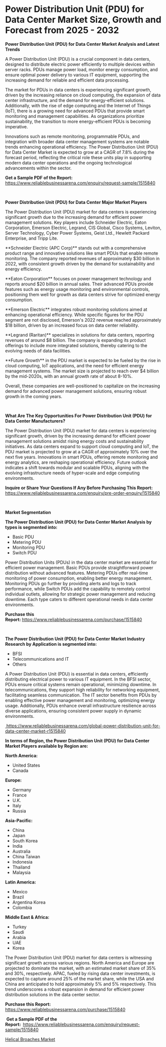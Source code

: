 <p><h1>Power Distribution Unit (PDU) for Data Center Market Size, Growth and Forecast from 2025 - 2032</h1></p><p><strong>Power Distribution Unit (PDU) for Data Center Market Analysis and Latest Trends</strong></p>
<p><p>A Power Distribution Unit (PDU) is a crucial component in data centers, designed to distribute electric power efficiently to multiple devices within server racks. PDUs manage power load, monitor energy consumption, and ensure optimal power delivery to various IT equipment, supporting the increasing demand for reliable and efficient data processing. </p><p>The market for PDUs in data centers is experiencing significant growth, driven by the increasing reliance on cloud computing, the expansion of data center infrastructure, and the demand for energy-efficient solutions. Additionally, with the rise of edge computing and the Internet of Things (IoT), there is a growing need for advanced PDUs that provide smart monitoring and management capabilities. As organizations prioritize sustainability, the transition to more energy-efficient PDUs is becoming imperative. </p><p>Innovations such as remote monitoring, programmable PDUs, and integration with broader data center management systems are notable trends enhancing operational efficiency. The Power Distribution Unit (PDU) for Data Center Market is expected to grow at a CAGR of 7.8% during the forecast period, reflecting the critical role these units play in supporting modern data center operations and the ongoing technological advancements within the sector.</p></p>
<p><strong>Get a Sample PDF of the Report:&nbsp;</strong> <a href="https://www.reliablebusinessarena.com/enquiry/request-sample/1515840?utm_campaign=2632&utm_medium=2&utm_source=Github&utm_content=ia&utm_term=02032025&utm_id=power-distribution-unit-pdu-for-data-center">https://www.reliablebusinessarena.com/enquiry/request-sample/1515840</a></p>
<p>&nbsp;</p>
<p><strong>Power Distribution Unit (PDU) for Data Center Major Market Players</strong></p>
<p><p>The Power Distribution Unit (PDU) market for data centers is experiencing significant growth due to the increasing demand for efficient power management solutions. Key players include Schneider Electric, Eaton Corporation, Emerson Electric, Legrand, CIS Global, Cisco Systems, Leviton, Server Technology, Cyber Power Systems, Geist Ltd., Hewlett Packard Enterprise, and Tripp Lite.</p><p>**Schneider Electric (APC Corp)** stands out with a comprehensive product range and innovative solutions like smart PDUs that enable remote monitoring. The company reported revenues of approximately $30 billion in 2022, with consistent growth driven by the demand for sustainability and energy efficiency.</p><p>**Eaton Corporation** focuses on power management technology and reports around $20 billion in annual sales. Their advanced PDUs provide features such as energy usage monitoring and environmental controls, positioning them well for growth as data centers strive for optimized energy consumption.</p><p>**Emerson Electric** integrates robust monitoring solutions aimed at enhancing operational efficiency. While specific figures for the PDU segment are not disclosed, Emerson's 2022 revenue reached approximately $18 billion, driven by an increased focus on data center reliability.</p><p>**Legrand (Raritan)** specializes in solutions for data centers, reporting revenues of around $8 billion. The company is expanding its product offerings to include more integrated solutions, thereby catering to the evolving needs of data facilities.</p><p>**Future Growth** in the PDU market is expected to be fueled by the rise in cloud computing, IoT applications, and the need for efficient energy management systems. The market size is projected to reach over $4 billion by the mid-2020s, with an annual growth rate of about 8-10%.</p><p>Overall, these companies are well-positioned to capitalize on the increasing demand for advanced power management solutions, ensuring robust growth in the coming years.</p></p>
<p>&nbsp;</p>
<p><strong>What Are The Key Opportunities For Power Distribution Unit (PDU) for Data Center Manufacturers?</strong></p>
<p><p>The Power Distribution Unit (PDU) market for data centers is experiencing significant growth, driven by the increasing demand for efficient power management solutions amidst rising energy costs and sustainability initiatives. As data centers expand to support cloud computing and IoT, the PDU market is projected to grow at a CAGR of approximately 10% over the next five years. Innovations in smart PDUs, offering remote monitoring and energy analytics, are reshaping operational efficiency. Future outlook indicates a shift towards modular and scalable PDUs, aligning with the evolving infrastructure needs of hyper-scale and edge computing environments.</p></p>
<p><strong>Inquire or Share Your Questions If Any Before Purchasing This Report:</strong> <a href="https://www.reliablebusinessarena.com/enquiry/pre-order-enquiry/1515840?utm_campaign=2632&utm_medium=2&utm_source=Github&utm_content=ia&utm_term=02032025&utm_id=power-distribution-unit-pdu-for-data-center">https://www.reliablebusinessarena.com/enquiry/pre-order-enquiry/1515840</a></p>
<p>&nbsp;</p>
<p><strong>Market Segmentation</strong></p>
<p><strong>The Power Distribution Unit (PDU) for Data Center Market Analysis by types is segmented into:</strong></p>
<p><ul><li>Basic PDU</li><li>Metering PDU</li><li>Monitoring PDU</li><li>Switch PDU</li></ul></p>
<p><p>Power Distribution Units (PDUs) in the data center market are essential for efficient power management. Basic PDUs provide straightforward power distribution without advanced features. Metering PDUs offer real-time monitoring of power consumption, enabling better energy management. Monitoring PDUs go further by providing alerts and logs to track performance, while Switch PDUs add the capability to remotely control individual outlets, allowing for strategic power management and reducing downtime. Each type caters to different operational needs in data center environments.</p></p>
<p><strong>Purchase this Report:&nbsp;</strong><a href="https://www.reliablebusinessarena.com/purchase/1515840?utm_campaign=2632&utm_medium=2&utm_source=Github&utm_content=ia&utm_term=02032025&utm_id=power-distribution-unit-pdu-for-data-center">https://www.reliablebusinessarena.com/purchase/1515840</a></p>
<p>&nbsp;</p>
<p><strong>The Power Distribution Unit (PDU) for Data Center Market Industry Research by Application is segmented into:</strong></p>
<p><ul><li>BFSI</li><li>Telecommunications and IT</li><li>Others</li></ul></p>
<p><p>A Power Distribution Unit (PDU) is essential in data centers, efficiently distributing electrical power to various IT equipment. In the BFSI sector, PDUs ensure critical systems remain operational, minimizing downtime. In telecommunications, they support high reliability for networking equipment, facilitating seamless communication. The IT sector benefits from PDUs by enabling effective power management and monitoring, optimizing energy usage. Additionally, PDUs enhance overall infrastructure resilience across diverse applications, ensuring consistent power supply in dynamic environments.</p></p>
<p><a href="https://www.reliablebusinessarena.com/global-power-distribution-unit-for-data-center-market-r1515840?utm_campaign=2632&utm_medium=2&utm_source=Github&utm_content=ia&utm_term=02032025&utm_id=power-distribution-unit-pdu-for-data-center">&nbsp;https://www.reliablebusinessarena.com/global-power-distribution-unit-for-data-center-market-r1515840</a></p>
<p><strong>In terms of Region, the Power Distribution Unit (PDU) for Data Center Market Players available by Region are:</strong></p>
<p>
    <p> <strong> North America: </strong>
        <ul>
            <li>United States</li>
            <li>Canada</li>
        </ul>
        </p> 
    <p> <strong> Europe: </strong>
        <ul>
            <li>Germany</li>
            <li>France</li>
            <li>U.K.</li>
            <li>Italy</li>
            <li>Russia</li>
        </ul>
        </p> 
    <p> <strong> Asia-Pacific: </strong>
        <ul>
            <li>China</li>
            <li>Japan</li>
            <li>South Korea</li>
            <li>India</li>
            <li>Australia</li>
            <li>China Taiwan</li>
            <li>Indonesia</li>
            <li>Thailand</li>
            <li>Malaysia</li>
        </ul>
        </p> 
    <p> <strong> Latin America: </strong>
        <ul>
            <li>Mexico</li>
            <li>Brazil</li>
            <li>Argentina Korea</li>
            <li>Colombia</li>
        </ul>
        </p> 
    <p> <strong> Middle East & Africa: </strong>
        <ul>
            <li>Turkey</li>
            <li>Saudi</li>
            <li>Arabia</li>
            <li>UAE</li>
            <li>Korea</li>
        </ul>
    </p>
    </p>
<p><p>The Power Distribution Unit (PDU) market for data centers is witnessing significant growth across various regions. North America and Europe are projected to dominate the market, with an estimated market share of 35% and 30%, respectively. APAC, fueled by rising data center investments, is expected to capture around 25% of the market share, while the USA and China are anticipated to hold approximately 5% and 5% respectively. This trend underscores a robust expansion in demand for efficient power distribution solutions in the data center sector.</p></p>
<p><strong>Purchase this Report: </strong><a href="https://www.reliablebusinessarena.com/purchase/1515840?utm_campaign=2632&utm_medium=2&utm_source=Github&utm_content=ia&utm_term=02032025&utm_id=power-distribution-unit-pdu-for-data-center">https://www.reliablebusinessarena.com/purchase/1515840</a></p>
<p>&nbsp;<strong>Get a Sample PDF of the Report:&nbsp;&nbsp;</strong><a href="https://www.reliablebusinessarena.com/enquiry/request-sample/1515840?utm_campaign=2632&utm_medium=2&utm_source=Github&utm_content=ia&utm_term=02032025&utm_id=power-distribution-unit-pdu-for-data-center">https://www.reliablebusinessarena.com/enquiry/request-sample/1515840</a></p>
<p><strong></strong></p>
<p><p><a href="https://github.com/pimanoruman/Market-Research-Report-List-1/blob/main/helical-broaches-market.md?utm_campaign=2632&utm_medium=2&utm_source=Github&utm_content=ia&utm_term=02032025&utm_id=power-distribution-unit-pdu-for-data-center">Helical Broaches Market</a></p></p>